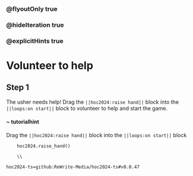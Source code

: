 ### @flyoutOnly true
### @hideIteration true
### @explicitHints true

# Volunteer to help

## Step 1
The usher needs help! Drag the ``||hoc2024:raise hand||`` block into the ``||loops:on start||`` block to volunteer to help and start the game.
#### ~ tutorialhint
Drag the ``||hoc2024:raise hand||`` block into the ``||loops:on start||`` block


```ghost
    hoc2024.raise_hand()
```
```template
    \\
```

```package
hoc2024-ts=github:ReWrite-Media/hoc2024-ts#v0.0.47
```